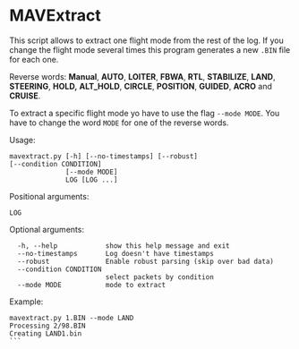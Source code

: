 # MAVExtract
This script allows to extract one flight mode from the rest of the log. If you change the flight mode several times this program generates a new `.BIN` file for each one.

Reverse words: **Manual**, **AUTO**, **LOITER**, **FBWA**, **RTL**, **STABILIZE**, **LAND**, **STEERING**, **HOLD,** **ALT_HOLD**, **CIRCLE**, **POSITION**, **GUIDED**, **ACRO** and **CRUISE**.

To extract a specific flight mode yo have to use the flag `--mode MODE`. You have to change the word `MODE` for one of the reverse words.

Usage:
```
mavextract.py [-h] [--no-timestamps] [--robust]                         [--condition CONDITION]
              [--mode MODE]
              LOG [LOG ...]
```

Positional arguments:
```
LOG
```

Optional arguments:
```
  -h, --help            show this help message and exit
  --no-timestamps       Log doesn't have timestamps
  --robust              Enable robust parsing (skip over bad data)
  --condition CONDITION
                        select packets by condition
  --mode MODE           mode to extract
```

Example:
````
mavextract.py 1.BIN --mode LAND
Processing 2/98.BIN
Creating LAND1.bin
```
